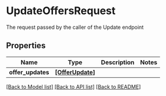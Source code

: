 # UpdateOffersRequest

The request passed by the caller of the Update endpoint

## Properties
Name | Type | Description | Notes
------------ | ------------- | ------------- | -------------
**offer_updates** | [**[OfferUpdate]**](OfferUpdate.md) |  | 

[[Back to Model list]](../README.md#documentation-for-models) [[Back to API list]](../README.md#documentation-for-api-endpoints) [[Back to README]](../README.md)


